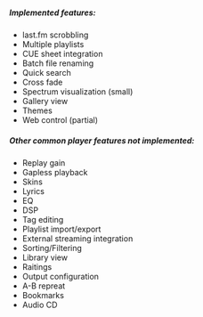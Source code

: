 ##### Implemented features:

- last.fm scrobbling
- Multiple playlists
- CUE sheet integration
- Batch file renaming
- Quick search
- Cross fade
- Spectrum visualization (small)
- Gallery view
- Themes
- Web control (partial)

##### Other common player features not implemented:

 - Replay gain
 - Gapless playback
 - Skins
 - Lyrics
 - EQ
 - DSP
 - Tag editing
 - Playlist import/export
 - External streaming integration
 - Sorting/Filtering
 - Library view
 - Raitings
 - Output configuration
 - A-B repreat
 - Bookmarks
 - Audio CD

